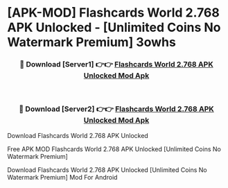 # [APK-MOD] Flashcards World 2.768 APK Unlocked - [Unlimited Coins No Watermark Premium] 3owhs



<div align="center">
<h3>🔴 Download [Server1] 👉👉 <a href="https://momento.my/?title=Flashcards_World_2.768_APK_Unlocked">Flashcards World 2.768 APK Unlocked Mod Apk</a></h3><br>

<h3>🔴 Download [Server2] 👉👉 <a href="https://momento.my/?title=Flashcards_World_2.768_APK_Unlocked">Flashcards World 2.768 APK Unlocked Mod Apk</a></h3>
</div>



Download Flashcards World 2.768 APK Unlocked 

Free APK MOD Flashcards World 2.768 APK Unlocked [Unlimited Coins No Watermark Premium]

Download Flashcards World 2.768 APK Unlocked [Unlimited Coins No Watermark Premium] Mod For Android
